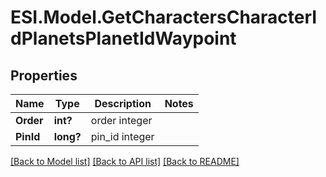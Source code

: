 # ESI.Model.GetCharactersCharacterIdPlanetsPlanetIdWaypoint
## Properties

Name | Type | Description | Notes
------------ | ------------- | ------------- | -------------
**Order** | **int?** | order integer | 
**PinId** | **long?** | pin_id integer | 

[[Back to Model list]](../README.md#documentation-for-models) [[Back to API list]](../README.md#documentation-for-api-endpoints) [[Back to README]](../README.md)

